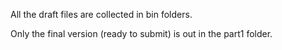 All the draft files are collected in bin folders.

Only the final version (ready to submit) is out in the part1 folder.
